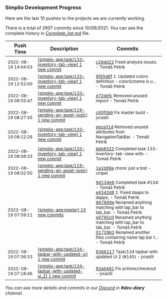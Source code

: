 
### Simplio Development Progress

Here are the last 10 pushes to the projects we are currently working.

There is a total of 2907 commits since 10/09/2021. You can see the complete history in
 [Complete_list.md](Complete_list.md) file.

| Push Time | Description | Commits |
| --- | --- | --- |
| <sub>2022-08-19 14:04:03</sub> | <sub>[[simplio-app:task/133\-inventory\-tab\-view] 1 new commit](https://github.com/SimplioOfficial/simplio-app/commit/c26dd2272c003de600d3fe998e45d7af753ee260)</sub> | <sub>[c26dd22](https://github.com/SimplioOfficial/simplio-app/commit/c26dd2272c003de600d3fe998e45d7af753ee260) Fixed analysis issues. - Tomáš Petrík</sub> |
| <sub>2022-08-19 12:52:00</sub> | <sub>[[simplio-app:task/133\-inventory\-tab\-view] 1 new commit](https://github.com/SimplioOfficial/simplio-app/commit/9f65d6fc33cb0ebf3400e71ec5e66f79293ad6ec)</sub> | <sub>[9f65d6f](https://github.com/SimplioOfficial/simplio-app/commit/9f65d6fc33cb0ebf3400e71ec5e66f79293ad6ec) 1. Updated colors definition - colorScheme is u... - Tomáš Petrík</sub> |
| <sub>2022-08-19 08:55:47</sub> | <sub>[[simplio-app:task/133\-inventory\-tab\-view] 1 new commit](https://github.com/SimplioOfficial/simplio-app/commit/e72defcea1bca339b845ec5d9a0c390fd9dc3edd)</sub> | <sub>[e72defc](https://github.com/SimplioOfficial/simplio-app/commit/e72defcea1bca339b845ec5d9a0c390fd9dc3edd) Removed unused import - Tomáš Petrík</sub> |
| <sub>2022-08-19 08:27:35</sub> | <sub>[[simplio-app:task/119\-sending\-an\-asset\-logic] 1 new commit](https://github.com/SimplioOfficial/simplio-app/commit/c95f0b9ba99dd7b27bc91977c2ef90eb46f5d1ba)</sub> | <sub>[c95f0b9](https://github.com/SimplioOfficial/simplio-app/commit/c95f0b9ba99dd7b27bc91977c2ef90eb46f5d1ba) Fix master build - jvrastil</sub> |
| <sub>2022-08-19 08:12:26</sub> | <sub>[[simplio-app:task/133\-inventory\-tab\-view] 1 new commit](https://github.com/SimplioOfficial/simplio-app/commit/eeca31dead2b2bc689bbb6f0f713290238406b2d)</sub> | <sub>[eeca31d](https://github.com/SimplioOfficial/simplio-app/commit/eeca31dead2b2bc689bbb6f0f713290238406b2d) Removed unused attributes from NavigationTabBar. - Tomáš Petrík</sub> |
| <sub>2022-08-19 08:08:33</sub> | <sub>[[simplio-app:task/133\-inventory\-tab\-view] 1 new commit](https://github.com/SimplioOfficial/simplio-app/commit/bbb8322c59184a3373d3eab6cc4639398db0839f)</sub> | <sub>[bbb8322](https://github.com/SimplioOfficial/simplio-app/commit/bbb8322c59184a3373d3eab6cc4639398db0839f) Completed task 133-invertory-tab-view with: - Tomáš Petrík</sub> |
| <sub>2022-08-19 08:02:50</sub> | <sub>[[simplio-app:task/119\-sending\-an\-asset\-logic] 1 new commit](https://github.com/SimplioOfficial/simplio-app/commit/1a1b99a173dd435bc6b3eb36926ea4ca7aa36234)</sub> | <sub>[1a1b99a](https://github.com/SimplioOfficial/simplio-app/commit/1a1b99a173dd435bc6b3eb36926ea4ca7aa36234) chore: just a test - ciripel</sub> |
| <sub>2022-08-19 07:59:11</sub> | <sub>[[simplio-app:master] 15 new commits](https://github.com/SimplioOfficial/simplio-app/compare/43914939ca6f...4c3661ffbcb9)</sub> | <sub>[94134e6](https://github.com/SimplioOfficial/simplio-app/commit/94134e647c3ff66983a475e1efab9320b46a6f13) Completed task #134: - Tomáš Petrík<br>[e4342d8](https://github.com/SimplioOfficial/simplio-app/commit/e4342d899da7c26e6832b4cbbb80f2ac6999ab2a) 1. Fixed daaps to dapps, - Tomáš Petrík<br>[667869e](https://github.com/SimplioOfficial/simplio-app/commit/667869e1d1ed03519eb8f5e20a496c0e48388784) Renamed anything matching with tap_bar to tab_bar. - Tomáš Petrík<br>[e9795c0](https://github.com/SimplioOfficial/simplio-app/commit/e9795c0bc0fb170710a2a4fd4ac582c944ee247a) Renamed anything matching with tap_bar to tab_bar. - Tomáš Petrík<br>[01728b2](https://github.com/SimplioOfficial/simplio-app/commit/01728b280092bed6e2d0136f70caea0fd7da106b) Renamed another files containing name tap bar t... - Tomáš Petrík</sub> |
| <sub>2022-08-19 07:36:33</sub> | <sub>[[simplio-app:task/134\-tapbar\-with\-updated\-ui] 1 new commit](https://github.com/SimplioOfficial/simplio-app/commit/8366217c3c626d99bc3dac2c97184327dfea4955)</sub> | <sub>[8366217](https://github.com/SimplioOfficial/simplio-app/commit/8366217c3c626d99bc3dac2c97184327dfea4955) Task/134 tapbar with updated UI 2 (#145) - jvrastil</sub> |
| <sub>2022-08-19 07:18:46</sub> | <sub>[[simplio-app:task/134\-tapbar\-with\-updated\-ui\_2] 1 new commit](https://github.com/SimplioOfficial/simplio-app/commit/83a64819c16ba099b1ae8901eeea6414f459cf62)</sub> | <sub>[83a6481](https://github.com/SimplioOfficial/simplio-app/commit/83a64819c16ba099b1ae8901eeea6414f459cf62) Fix actions/checkout - jvrastil</sub> |

_You can see more details and commits in our [Discord](https://discord.gg/aKhjuwZmdP) in **#dev-diary** channel._
